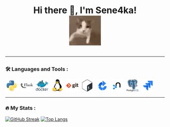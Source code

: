 <h1 align="center">Hi there 👋, I'm Sene4ka!
  

  <div id="header" align="center">
  <img src="https://github.com/s3m3n1s/s3m3n1s/blob/main/cat-kiss.gif" width="100"/>
  </div>

  ---    
  
  ### :hammer_and_wrench: Languages and Tools :
  <div>
  <img src="https://github.com/devicons/devicon/blob/master/icons/python/python-original.svg" title="flask" **alt="flask" width="40" height="40"/>&nbsp;
  <img src="https://github.com/devicons/devicon/blob/master/icons/flask/flask-original-wordmark.svg" title="flask" **alt="flask" width="40" height="40"/>&nbsp;
  <img src="https://github.com/devicons/devicon/blob/master/icons/docker/docker-original-wordmark.svg" title="docker" **alt="docker" width="40" height="40"/>&nbsp;
  <img src="https://github.com/devicons/devicon/blob/master/icons/linux/linux-original.svg" title="linux" **alt="linux" width="40" height="40"/>&nbsp;
  <img src="https://github.com/devicons/devicon/blob/master/icons/git/git-original-wordmark.svg" title="Git" **alt="Git" width="40" height="40"/>&nbsp;
  <img src="https://github.com/devicons/devicon/blob/master/icons/bash/bash-original.svg" title="Bash" **alt="Bash" width="40" height="40"/>&nbsp;
  <img src="https://github.com/devicons/devicon/blob/master/icons/bamboo/bamboo-original.svg" title="Bamboo" **alt="Bamboo" width="40" height="40"/>&nbsp;
  <img src="https://github.com/devicons/devicon/blob/master/icons/neo4j/neo4j-original.svg" title="neo4j" **alt="neo4j" width="40" height="40"/>&nbsp;
  <img src="https://github.com/devicons/devicon/blob/master/icons/postgresql/postgresql-original-wordmark.svg" title="postgresql" **alt="postgresql" width="40" height="40"/>&nbsp;
    <img src="https://github.com/devicons/devicon/blob/master/icons/jira/jira-original.svg" title="jira" **alt="jira" width="40" height="40"/>&nbsp;
  </div>

  ---
  
  ### :fire: My Stats :
  [![GitHub Streak](http://github-readme-streak-stats.herokuapp.com?user=s3m3n1s&theme=dark&background=000000)](https://git.io/streak-stats)
  [![Top Langs](https://github-readme-stats.vercel.app/api/top-langs/?username=s3m3n1s&layout=compact&theme=vision-friendly-dark)](https://github.com/anuraghazra/github-readme-stats)
